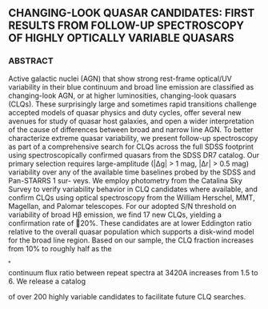 ## CHANGING-LOOK QUASAR CANDIDATES: FIRST RESULTS FROM FOLLOW-UP SPECTROSCOPY OF HIGHLY OPTICALLY VARIABLE QUASARS
### ABSTRACT
Active galactic nuclei (AGN) that show strong rest-frame optical/UV variability in their blue continuum and broad line emission are classified as changing-look AGN, or at higher luminosities, changing-look quasars (CLQs). These surprisingly large and sometimes rapid transitions challenge accepted models of quasar physics and duty cycles, offer several new avenues for study of quasar host galaxies, and open a wider interpretation of the cause of differences between broad and narrow line AGN. To better characterize extreme quasar variability, we present follow-up spectroscopy as part of a comprehensive search for CLQs across the full SDSS footprint using spectroscopically confirmed quasars from the SDSS DR7 catalog. Our primary selection requires large-amplitude (|∆g| > 1 mag, |∆r| > 0.5 mag) variability over any of the available time baselines probed by the SDSS and Pan-STARRS 1 sur- veys. We employ photometry from the Catalina Sky Survey to verify variability behavior in CLQ candidates where available, and confirm CLQs using optical spectroscopy from the William Herschel, MMT, Magellan, and Palomar telescopes. For our adopted S/N threshold on variability of broad Hβ emission, we find 17 new CLQs, yielding a confirmation rate of 􏰃20%. These candidates are at lower Eddington ratio relative to the overall quasar population which supports a disk-wind model for the broad line region. Based on our sample, the CLQ fraction increases from 10% to roughly half as the

̊  
continuum flux ratio between repeat spectra at 3420A increases from 1.5 to 6. We release a catalog

of over 200 highly variable candidates to facilitate future CLQ searches.
